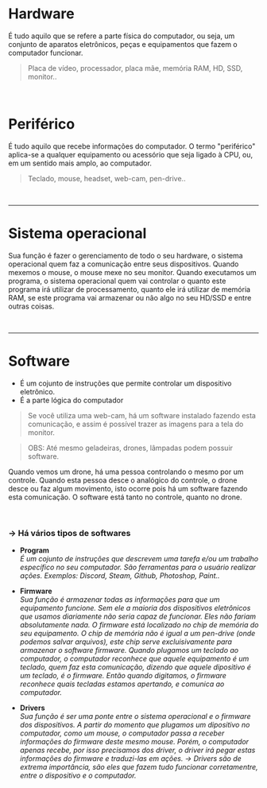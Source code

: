 # Hardware
É tudo aquilo que se refere a parte física do computador, ou seja, um conjunto de aparatos eletrônicos, peças e equipamentos que fazem o computador funcionar. 
> Placa de vídeo, processador, placa mãe, memória RAM, HD, SSD, monitor..

</br>

# Periférico
É tudo aquilo que recebe informações do computador. O termo "periférico" aplica-se a qualquer equipamento ou acessório que seja ligado à CPU, ou, em um sentido mais amplo, ao computador.
> Teclado, mouse, headset, web-cam, pen-drive.. 

</br>

________________________________________________________________________________________________________________________
# Sistema operacional 
Sua função é fazer o gerenciamento de todo o seu hardware, o sistema operacional quem faz a comunicação entre seus dispositivos.
Quando mexemos o mouse, o mouse mexe no seu monitor.
Quando executamos um programa, o sistema operacional quem vai controlar o quanto este programa irá utilizar de processamento, quanto ele irá utilizar de memória RAM, se este programa vai armazenar ou não algo no seu HD/SSD e entre outras coisas.

</br>

________________________________________________________________________________________________________________________
# Software
- É um cojunto de instruções que permite controlar um dispositivo eletrônico. 
- É a parte lógica do computador

> Se você utiliza uma web-cam, há um software instalado fazendo esta comunicação, e assim é possível trazer as imagens para a tela do monitor.

>OBS: 
Até mesmo geladeiras, drones, lâmpadas podem possuir software.

Quando vemos um drone, há uma pessoa controlando o mesmo por um controle.
Quando esta pessoa desce o analógico do controle, o drone desce ou faz algum movimento, isto ocorre pois há um software fazendo esta comunicação. 
O software está tanto no controle, quanto no drone.   

</br>

### -> Há vários tipos de softwares
* __Program__ </br>
_É um cojunto de instruções que descrevem uma tarefa e/ou um trabalho específico no seu computador.
São ferramentas para o usuário realizar ações. 
Exemplos: Discord, Steam, Github, Photoshop, Paint.._

* __Firmware__ </br>
_Sua função é armazenar todas as informações para que um equipamento funcione. 
Sem ele a maioria dos dispositivos eletrônicos que usamos diariamente não seria capaz de funcionar. Eles não fariam absolutamente nada. 
O firmware está localizado no chip de memória do seu equipamento. 
O chip de memória não é igual a um pen-drive (onde podemos salvar arquivos), este chip serve excluisivamente para armazenar o software firmware. 
Quando plugamos um teclado ao computador, o computador reconhece que aquele equipamento é um teclado, quem faz esta comunicação, dizendo que aquele dipositivo é um teclado, é o firmware. 
Então quando digitamos, o firmware reconhece quais tecladas estamos apertando, e comunica ao computador._


* __Drivers__ </br>
_Sua função é ser uma ponte entre o sistema operacional e o firmware dos dispositivos. 
A partir do momento que plugamos um dipositivo no computador, como um mouse, o computador passa a receber informações do firmware deste mesmo mouse. 
Porém, o computador apenas recebe, por isso precisamos dos driver, o driver irá pegar estas informações do firmware e traduzi-las em ações. 
-> Drivers são de extrema importância, são eles que fazem tudo funcionar corretamentre, entre o dispositivo e o computador._  








